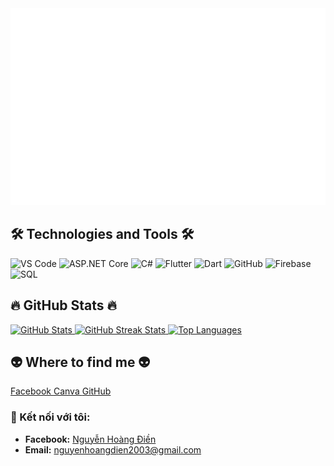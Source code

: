 <!-- Diendev Logo -->
<a href="#" target="_blank">
  <img src="svg/diendev.svg" width="1200" alt="diendev1-official" class="img-fluid" />
</a>

<!-- Technologies and Tools Section -->
<h2 class="text-center my-4">🛠 Technologies and Tools 🛠</h2>
<div class="text-center">
  <span><img src="https://img.shields.io/badge/Visual%20Studio%20Code-282C34?logo=visual-studio-code&logoColor=007ACC" alt="VS Code" title="Visual Studio Code" height="25" /></span>
  <span><img src="https://img.shields.io/badge/ASP.NET%20Core-282C34?logo=asp.net&logoColor=5C2D91" alt="ASP.NET Core" title="ASP.NET Core" height="25" /></span>
  <span><img src="https://img.shields.io/badge/C%23-282C34?logo=c-sharp&logoColor=9B4B96" alt="C#" title="C#" height="25" /></span>
  <span><img src="https://img.shields.io/badge/Flutter-282C34?logo=flutter&logoColor=02569B" alt="Flutter" title="Flutter" height="25" /></span>
  <span><img src="https://img.shields.io/badge/Dart-282C34?logo=dart&logoColor=0175C2" alt="Dart" title="Dart" height="25" /></span>
  <span><img src="https://img.shields.io/badge/GitHub-282C34?logo=github&logoColor=FFFFFF" alt="GitHub" title="GitHub" height="25" /></span>
  <span><img src="https://img.shields.io/badge/Firebase-282C34?logo=firebase&logoColor=FFCA28" alt="Firebase" title="Firebase" height="25" /></span>
  <span><img src="https://img.shields.io/badge/SQL-282C34?logo=sql&logoColor=00758F" alt="SQL" title="SQL" height="25" /></span>
</div>

<!-- GitHub Stats Section -->
<h2 class="text-center my-4">🔥 GitHub Stats 🔥</h2>


<!-- GitHub Stats -->
<a href="https://github.com/Dienhandsome" title="Dienhandsome" class="mx-2">
  <img width="434" 
       src="https://github-readme-stats.vercel.app/api?username=Dienhandsome&show_icons=true&theme=tokyonight&hide_border=false&include_all_commits=true&count_private=true" 
       alt="GitHub Stats" />
</a>

<!-- Streak Stats -->
<a href="https://github.com/Dienhandsome" title="Dienhandsome" class="mx-2">
  <img width="434" 
       src="https://github-readme-streak-stats.herokuapp.com?user=Dienhandsome&theme=tokyonight&hide_border=false" 
       alt="GitHub Streak Stats" />
</a>

<!-- Top Languages -->
<a href="https://github.com/Dienhandsome" title="Top Languages" class="mx-2">
  <img width="434" 
       src="https://github-readme-stats.vercel.app/api/top-langs/?username=Dienhandsome&layout=compact&theme=tokyonight&hide_border=false" 
       alt="Top Languages" />
</a>

</div>


</div>

<!-- Where to Find Me Section -->
<h2 class="text-center my-4">👽 Where to find me 👽</h2>
<div class="text-center mb-4">
  <a href="https://web.facebook.com/nguyen.hoang.ien.544348" target="_blank" class="btn btn-primary btn-lg m-2">
    <i class="fab fa-facebook"></i> Facebook
  </a>
  <a href="https://www.canva.com/design/DAGSgx9b-AQ/P2Hhko898TdMbVY65d5FIQ/edit" target="_blank" class="btn btn-danger btn-lg m-2">
    <i class="fas fa-paint-brush"></i> Canva
  </a>
  <a href="https://github.com/dashboard" target="_blank" class="btn btn-dark btn-lg m-2">
    <i class="fab fa-github"></i> GitHub
  </a>
</div>

<!-- Contact Information Section -->
<h3 class="text-center my-4">🌟 Kết nối với tôi:</h3>
<div class="text-center">
  <ul class="list-unstyled">
    <li>
      <strong>Facebook:</strong>
      <a href="https://web.facebook.com/nguyen.hoang.ien.544348" target="_blank">Nguyễn Hoàng Điền</a>
    </li>
    <li>
      <strong>Email:</strong>
      <a href="mailto:nguyen.hoang.ien.544348@gmail.com">nguyenhoangdien2003@gmail.com</a>
    </li>
  </ul>
</div>


